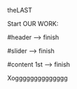 theLAST

Start OUR WORK:

#header --> finish

#slider --> finish

#content 
1st --> finish


Xogggggggggggggg
